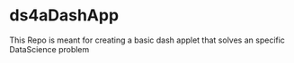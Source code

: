 # ds4aDashApp
This Repo is meant for creating a basic dash applet that solves an specific DataScience problem